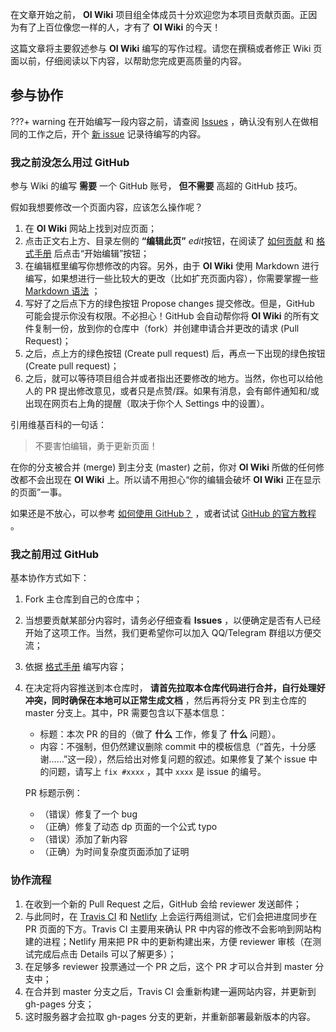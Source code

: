 在文章开始之前， **OI Wiki** 项目组全体成员十分欢迎您为本项目贡献页面。正因为有了上百位像您一样的人，才有了 **OI Wiki** 的今天！

这篇文章将主要叙述参与 **OI Wiki** 编写的写作过程。请您在撰稿或者修正 Wiki 页面以前，仔细阅读以下内容，以帮助您完成更高质量的内容。

## 参与协作

???+ warning
    在开始编写一段内容之前，请查阅 [Issues](https://github.com/OI-wiki/OI-wiki/issues) ，确认没有别人在做相同的工作之后，开个 [新 issue](https://github.com/OI-wiki/OI-wiki/issues/new) 记录待编写的内容。

### 我之前没怎么用过 GitHub

参与 Wiki 的编写 **需要** 一个 GitHub 账号， **但不需要** 高超的 GitHub 技巧。

假如我想要修改一个页面内容，应该怎么操作呢？

1.  在 **OI Wiki** 网站上找到对应页面；
2.  点击正文右上方、目录左侧的 **“编辑此页”** <i class="md-icon">edit</i>按钮，在阅读了 [如何贡献](./htc.md) 和 [格式手册](./format.md) 后点击“开始编辑”按钮；
3.  在编辑框里编写你想修改的内容。另外，由于 **OI Wiki** 使用 Markdown 进行编写，如果想进行一些比较大的更改（比如扩充页面内容），你需要掌握一些 [Markdown 语法](https://markdown.tw/) ；
4.  写好了之后点下方的绿色按钮 Propose changes 提交修改。但是，GitHub 可能会提示你没有权限。不必担心！GitHub 会自动帮你将 **OI Wiki** 的所有文件复制一份，放到你的仓库中（fork）并创建申请合并更改的请求 (Pull Request)；
5.  之后，点上方的绿色按钮 (Create pull request) 后，再点一下出现的绿色按钮 (Create pull request)；
6.  之后，就可以等待项目组合并或者指出还要修改的地方。当然，你也可以给他人的 PR 提出修改意见，或者只是点赞/踩。如果有消息，会有邮件通知和/或出现在网页右上角的提醒（取决于你个人 Settings 中的设置）。

引用维基百科的一句话：

> 不要害怕编辑，勇于更新页面！

在你的分支被合并 (merge) 到主分支 (master) 之前，你对 **OI Wiki** 所做的任何修改都不会出现在 **OI Wiki** 上。所以请不用担心“你的编辑会破坏 **OI Wiki** 正在显示的页面”一事。

如果还是不放心，可以参考 [如何使用 GitHub？](https://www.zhihu.com/question/20070065/answer/79557687) ，或者试试 [GitHub 的官方教程](https://lab.github.com/) 。

### 我之前用过 GitHub

基本协作方式如下：

1.  Fork 主仓库到自己的仓库中；
2.  当想要贡献某部分内容时，请务必仔细查看 **Issues** ，以便确定是否有人已经开始了这项工作。当然，我们更希望你可以加入 QQ/Telegram 群组以方便交流；
3.  依据 [格式手册](format.md) 编写内容；
4.  在决定将内容推送到本仓库时， **请首先拉取本仓库代码进行合并，自行处理好冲突，同时确保在本地可以正常生成文档** ，然后再将分支 PR 到主仓库的 master 分支上。其中，PR 需要包含以下基本信息：

    -   标题：本次 PR 的目的（做了 **什么** 工作，修复了 **什么** 问题）。
    -   内容：不强制，但仍然建议删除 commit 中的模板信息（“首先，十分感谢……”这一段），然后给出对修复问题的叙述。如果修复了某个 issue 中的问题，请写上 `fix #xxxx` ，其中 `xxxx` 是 issue 的编号。

    PR 标题示例：

    -   （错误）修复了一个 bug
    -   （正确）修复了动态 dp 页面的一个公式 typo
    -   （错误）添加了新内容
    -   （正确）为时间复杂度页面添加了证明

### 协作流程

1.  在收到一个新的 Pull Request 之后，GitHub 会给 reviewer 发送邮件；
2.  与此同时，在 [Travis CI](https://travis-ci.org/OI-wiki/OI-wiki) 和 [Netlify](https://app.netlify.com/sites/oi-wiki) 上会运行两组测试，它们会把进度同步在 PR 页面的下方。Travis CI 主要用来确认 PR 中内容的修改不会影响到网站构建的进程；Netlify 用来把 PR 中的更新构建出来，方便 reviewer 审核（在测试完成后点击 Details 可以了解更多）；
3.  在足够多 reviewer 投票通过一个 PR 之后，这个 PR 才可以合并到 master 分支中；
4.  在合并到 master 分支之后，Travis CI 会重新构建一遍网站内容，并更新到 gh-pages 分支；
5.  这时服务器才会拉取 gh-pages 分支的更新，并重新部署最新版本的内容。
